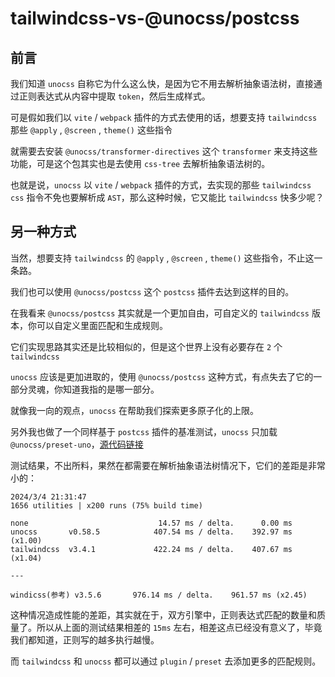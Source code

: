 # tailwindcss-vs-@unocss/postcss

## 前言

我们知道 `unocss` 自称它为什么这么快，是因为它不用去解析抽象语法树，直接通过正则表达式从内容中提取 `token`，然后生成样式。

可是假如我们以 `vite` / `webpack` 插件的方式去使用的话，想要支持 `tailwindcss` 那些 `@apply` , `@screen` , `theme()` 这些指令

就需要去安装 `@unocss/transformer-directives` 这个 `transformer` 来支持这些功能，可是这个包其实也是去使用 `css-tree` 去解析抽象语法树的。

也就是说，`unocss` 以 `vite` / `webpack` 插件的方式，去实现的那些 `tailwindcss` `css` 指令不免也要解析成 `AST`，那么这种时候，它又能比 `tailwindcss` 快多少呢？

## 另一种方式

当然，想要支持 `tailwindcss` 的 `@apply` , `@screen` , `theme()` 这些指令，不止这一条路。

我们也可以使用 `@unocss/postcss` 这个 `postcss` 插件去达到这样的目的。

在我看来 `@unocss/postcss` 其实就是一个更加自由，可自定义的 `tailwindcss` 版本，你可以自定义里面匹配和生成规则。

它们实现思路其实还是比较相似的，但是这个世界上没有必要存在 `2` 个 `tailwindcss`

`unocss` 应该是更加进取的，使用 `@unocss/postcss` 这种方式，有点失去了它的一部分灵魂，你知道我指的是哪一部分。

就像我一向的观点，`unocss` 在帮助我们探索更多原子化的上限。

另外我也做了一个同样基于 `postcss` 插件的基准测试，`unocss` 只加载 `@unocss/preset-uno`，[源代码链接](https://github.com/sonofmagic/tailwindcss-vs-unocss-postcss-plugin/tree/main/bench-postcss)

测试结果，不出所料，果然在都需要在解析抽象语法树情况下，它们的差距是非常小的：

```
2024/3/4 21:31:47
1656 utilities | x200 runs (75% build time)

none                             14.57 ms / delta.      0.00 ms
unocss       v0.58.5            407.54 ms / delta.    392.97 ms (x1.00)
tailwindcss  v3.4.1             422.24 ms / delta.    407.67 ms (x1.04)

---

windicss(参考) v3.5.6       976.14 ms / delta.    961.57 ms (x2.45)
```

这种情况造成性能的差距，其实就在于，双方引擎中，正则表达式匹配的数量和质量了。所以从上面的测试结果相差的 `15ms` 左右，相差这点已经没有意义了，毕竟我们都知道，正则写的越多执行越慢。

而 `tailwindcss` 和 `unocss` 都可以通过 `plugin` / `preset` 去添加更多的匹配规则。
